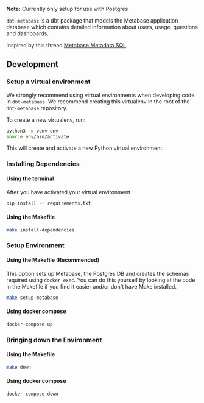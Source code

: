 
**Note:** Currently only setup for use with Postgres


`dbt-metabase` is a dbt package that models the Metabase application database which contains detailed information about users, usage, questions and dashboards.

Inspired by this thread [Metabase Metadata SQL](https://discourse.metabase.com/t/metabase-metadata-sql/3688)

## Development

### Setup a virtual environment

We strongly recommend using virtual environments when developing code in `dbt-metabase`. We recommend creating this virtualenv
in the root of the `dbt-metabase` repository. 

To create a new virtualenv, run:
```sh
python3 -m venv env
source env/bin/activate
```

This will create and activate a new Python virtual environment.

### Installing Dependencies


#### Using the terminal

After you have activated your virtual environment

```sh
pip install -r requirements.txt
```

#### Using the Makefile

```sh
make install-dependencies
```

### Setup Environment

#### Using the Makefile (Recommended)

This option sets up Metabase, the Postgres DB and creates the schemas required using `docker exec`. You can do this yourself by looking at the code in the Makefile if you find it easier and/or don't have Make installed.

```sh
make setup-metabase
```

#### Using docker compose

```sh
docker-compose up
```

### Bringing down the Environment

#### Using the Makefile 

```sh
make down
```

#### Using docker compose

```sh
docker-compose down
```

